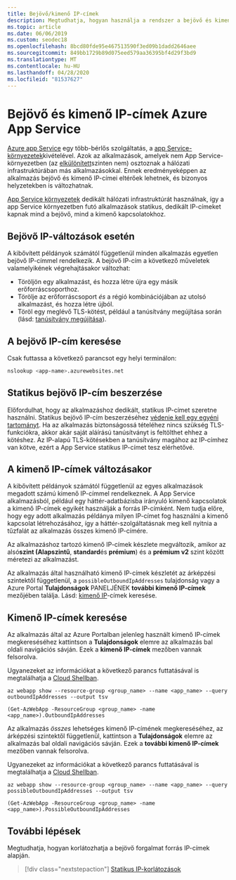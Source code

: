 ```yaml
---
title: Bejövő/kimenő IP-címek
description: Megtudhatja, hogyan használja a rendszer a bejövő és kimenő IP-címeket Azure App Serviceban, Mikor változnak, és hogyan keresheti meg az alkalmazás címét.
ms.topic: article
ms.date: 06/06/2019
ms.custom: seodec18
ms.openlocfilehash: 8bcd80fde95e467513590f3ed09b1dadd2646aee
ms.sourcegitcommit: 849bb1729b89d075eed579aa36395bf4d29f3bd9
ms.translationtype: MT
ms.contentlocale: hu-HU
ms.lasthandoff: 04/28/2020
ms.locfileid: "81537627"
---
```

# <a name="inbound-and-outbound-ip-addresses-in-azure-app-service"></a>Bejövő és kimenő IP-címek Azure App Service

[Azure app Service](overview.md) egy több-bérlős szolgáltatás, a [app Service-környezetek](environment/intro.md)kivételével. Azok az alkalmazások, amelyek nem App Service-környezetben (az [elkülönített](https://azure.microsoft.com/pricing/details/app-service/)szinten nem) osztoznak a hálózati infrastruktúrában más alkalmazásokkal. Ennek eredményeképpen az alkalmazás bejövő és kimenő IP-címei eltérőek lehetnek, és bizonyos helyzetekben is változhatnak. 

[App Service környezetek](environment/intro.md) dedikált hálózati infrastruktúrát használnak, így a app Service környezetben futó alkalmazások statikus, dedikált IP-címeket kapnak mind a bejövő, mind a kimenő kapcsolatokhoz.

## <a name="when-inbound-ip-changes"></a>Bejövő IP-változások esetén

A kibővített példányok számától függetlenül minden alkalmazás egyetlen bejövő IP-címmel rendelkezik. A bejövő IP-cím a következő műveletek valamelyikének végrehajtásakor változhat:

- Töröljön egy alkalmazást, és hozza létre újra egy másik erőforráscsoporthoz.
- Törölje az erőforráscsoport _és_ a régió kombinációjában az utolsó alkalmazást, és hozza létre újból.
- Töröl egy meglévő TLS-kötést, például a tanúsítvány megújítása során (lásd: [tanúsítvány megújítása](configure-ssl-certificate.md#renew-certificate)).

## <a name="find-the-inbound-ip"></a>A bejövő IP-cím keresése

Csak futtassa a következő parancsot egy helyi terminálon:

```bash
nslookup <app-name>.azurewebsites.net
```

## <a name="get-a-static-inbound-ip"></a>Statikus bejövő IP-cím beszerzése

Előfordulhat, hogy az alkalmazáshoz dedikált, statikus IP-címet szeretne használni. Statikus bejövő IP-cím beszerzéséhez [védenie kell egy egyéni tartományt](configure-ssl-bindings.md#secure-a-custom-domain). Ha az alkalmazás biztonságossá tételéhez nincs szükség TLS-funkciókra, akkor akár saját aláírású tanúsítványt is feltölthet ehhez a kötéshez. Az IP-alapú TLS-kötésekben a tanúsítvány magához az IP-címhez van kötve, ezért a App Service statikus IP-címet tesz elérhetővé. 

## <a name="when-outbound-ips-change"></a>A kimenő IP-címek változásakor

A kibővített példányok számától függetlenül az egyes alkalmazások megadott számú kimenő IP-címmel rendelkeznek. A App Service alkalmazásból, például egy háttér-adatbázisba irányuló kimenő kapcsolatok a kimenő IP-címek egyikét használják a forrás IP-címként. Nem tudja előre, hogy egy adott alkalmazás példánya milyen IP-címet fog használni a kimenő kapcsolat létrehozásához, így a háttér-szolgáltatásnak meg kell nyitnia a tűzfalát az alkalmazás összes kimenő IP-címére.

Az alkalmazáshoz tartozó kimenő IP-címek készlete megváltozik, amikor az alsó**szint (Alapszintű**, **standard**és **prémium**) és a **prémium v2** szint között méretezi az alkalmazást.

Az alkalmazás által használható kimenő IP-címek készletét az árképzési szintektől függetlenül, a `possibleOutboundIpAddresses` tulajdonság vagy a Azure Portal **Tulajdonságok** PANELJÉNEK **további kimenő IP-címek** mezőjében találja. Lásd: [kimenő IP](#find-outbound-ips)-címek keresése.

## <a name="find-outbound-ips"></a>Kimenő IP-címek keresése

Az alkalmazás által az Azure Portalban jelenleg használt kimenő IP-címek megkereséséhez kattintson a **Tulajdonságok** elemre az alkalmazás bal oldali navigációs sávján. Ezek a **kimenő IP-címek** mezőben vannak felsorolva.

Ugyanezeket az információkat a következő parancs futtatásával is megtalálhatja a [Cloud Shellban](../cloud-shell/quickstart.md).

```azurecli-interactive
az webapp show --resource-group <group_name> --name <app_name> --query outboundIpAddresses --output tsv
```

```azurepowershell
(Get-AzWebApp -ResourceGroup <group_name> -name <app_name>).OutboundIpAddresses
```

Az alkalmazás _összes_ lehetséges kimenő IP-címének megkereséséhez, az árképzési szintektől függetlenül, kattintson a **Tulajdonságok** elemre az alkalmazás bal oldali navigációs sávján. Ezek a **további kimenő IP-címek** mezőben vannak felsorolva.

Ugyanezeket az információkat a következő parancs futtatásával is megtalálhatja a [Cloud Shellban](../cloud-shell/quickstart.md).

```azurecli-interactive
az webapp show --resource-group <group_name> --name <app_name> --query possibleOutboundIpAddresses --output tsv
```

```azurepowershell
(Get-AzWebApp -ResourceGroup <group_name> -name <app_name>).PossibleOutboundIpAddresses
```

## <a name="next-steps"></a>További lépések

Megtudhatja, hogyan korlátozhatja a bejövő forgalmat forrás IP-címek alapján.

> [!div class="nextstepaction"]
> [Statikus IP-korlátozások](app-service-ip-restrictions.md)

